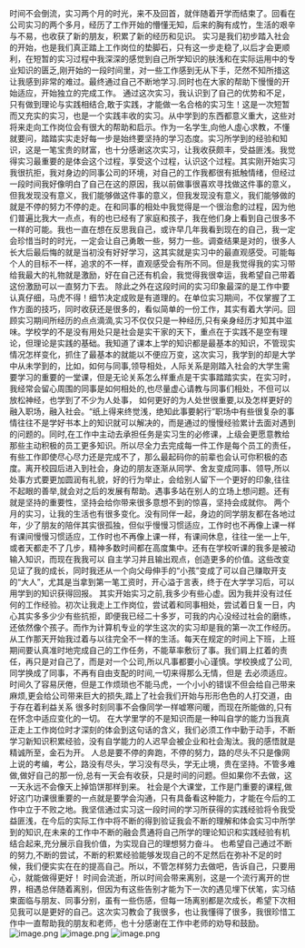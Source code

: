 时间不会倒流，实习两个月的时光，来不及回首，就伴随着开学而结束了。回看在公司实习的两个多月，经历了工作开始的懵懂无知，后来的胸有成竹，生活的艰辛与不易，也收获了新的朋友，积累了新的经历和见识。
实习是我们初步踏入社会的开始，也是我们真正踏上工作岗位的垫脚石，只有这一步走稳了,以后才会更顺利，在短暂的实习过程中我深深的感觉到自己所学知识的肤浅和在实际运用中的专业知识的匮乏,刚开始的一段时间里，对一些工作感到无从下手，茫然不知所措这让我感到非常的难过。最终通过自己不断地学习.同时也在大家的帮助下慢慢的开始适应，开始独立的完成工作。
通过这次实习，我认识到了自己的优势和不足，只有做到理论与实践相结合,敢于实践，才能做一名合格的实习生！这是一次短暂而又充实的实习，也是一个实践丰收的实习。从中学到的东西都意义重大，这些对将来走向工作岗位会有很大的帮助和启示。作为一名学生,向他人虛心求教，不懂就要问，踏踏实实走好每一步是始终要坚持的学习态度。实习所学到的经验和知识，这是一笔宝贵的财富，也十分感谢这次实习，让我收获颇丰，受益匪浅。我觉得实习最重要的是体会这个过程，享受这个过程，认识这个过程。其实刚开始实习我很抗拒，我对身边的同事公司的环境，对自己的工作我都很有抵触情绪，但经过一段时间我好像明白了自己在这的原因，我以前做事很喜欢寻找做这件事的意义，但我发现没有意义，我们能够做这件事的意义，但我发现没有意义，我们能够做的就是不停的努力不停的走。在和同事的相处中我觉得是一个很治愈的过程，因为他们普遍比我大一点点，有的也已经有了家庭和孩子，我在他们身上看到自己很多不一样的可能。我也一直在想在反思我自己，或许早几年我看到现在的自己，我一定会珍惜当时的时光，一定会让自己勇敢一些，努力一些。调查结果是对的，很多人长大后最后悔的就是当初没有好好学习，这其实就是实习中的最直观感受。可能每个人的目标不一样，追求的不一样，直观感受会有所不同。但是我觉得我的实习带给我最大的礼物就是激励，好在自己还有机会，我觉得我很幸运，我希望自己带着这份激励可以一直努力下去。
除此之外在这段时间的实习印象最深的是工作中要认真仔细，马虎不得！细节决定成败是有道理的。在单位实习期间，不仅掌握了工作方面的技巧，同时收获还是很多的，看似简单的一份工作，其实有着大学问。回顾实习期间所经历的点点滴滴,实习不仅仅只是一种经历,只有亲身经历才知其中滋味。学校学的不是没有用处只是社会是实干家的天下，重点在于实践不是空有理论，但理论是实践的基础。我知道了课本上学的知识都是最基本的知识，不管现实情况怎样变化，抓住了最基本的就能以不便应万变，这次实习，我学到的却是大学中从未学到的，比如，如何与同事,领导相处，人际关系是刚踏入社会的大学生需要学习的重要的一堂课，但是无论关系怎么样重点是干实事踏踏实实，在实习时，我经常会留心周围的同事是如何相处的,也尽量虚心请教与同事们相处，不但可以放松神经，也学到了不少为人处事，
如何更好的为人处世很重要,以及怎样更好的融入职场，融入社会。“纸上得来终觉浅，绝知此事要躬行”职场中有些很复杂的事情往往不是学好书本上的知识就可以解决的，而是通过的慢慢经验累计去面对遇到的问题的。同时,在工作中主动去承担任务是实习生的必修课，上级会更愿意教给那些主动积极的员工更多知识。所以尽全力去完成每一件工作是每个员工的责任，有些工作即使尽心尽力还是完成不了，那么最起码你的前辈也会认可你积极的态度。离开校园后进入到社会，身边的朋友逐渐从同学、舍友变成同事、领导,所以处事方式要更加圆润有礼貌，好的行为举止，会给别人留下一个更好的印象,往往不起眼的善举,就会对之后的发展有帮助。遇事多站在别人的立场上想问题。还有就是坚持的重要性，坚持会给你带来很多意想不到的惊喜，坚持会成就你。
两个月的实习，让我的生活也有很多变化。没有同伴一起，身边的同学朋友都在各地过年，少了朋友的陪伴其实很孤独，但似乎慢慢习惯适应，工作时也不再像上课一样有课间慢慢习惯适应，工作时也不再像上课一样，有课间休息，往往一坐一上午,或者天都走不了几步，精神多数时间都在高度集中。还有在学校听课的我多是被动输入知识，而现在我我可以
自主学习并且输出观点，创造更多的价值。这些改变见证了我的成长，同时我还从一个向父母伸手的“小孩”变成了可以自己赚取开支的“大人”，尤其是当拿到第一笔工资时，开心溢于言表，终于在大学学习后，可以用学到的知识获得回报。
其实开始实习之前,我多少有些心虚。因为我并没有过任何的工作经验。初次让我走上工作岗位，尝试着和同事相处，尝试着日复一日，内心其实多多少少有些抗拒，即便我已经二十多岁，可我的内心没经过社会的磨练，还依然像个孩子。而作为计算机专业的学生这次的实习却是我的第一次工作经历。从工作那天开始我过着与以往完全不一样的生活。每天在规定的时间上下班，上班期间要认真准时地完成自己的工作任务，不能草率敷衍了事。我们肩上扛着的责任，再只是对自己了，而是对一个公司,所以凡事都要小心谨慎。学校换成了公司,同学换成了同事，不再有自由支配的时间,一切来得那么无情，但是 去必须适应。时间久了容易厌倦，但是工作烦琐也不能马虎，一个小小的错误不但会给自己带来麻烦,更会给公司带来巨大的损失,踏上了社会我们开始与形形色色的人打交道，由于存在着利益关系 很多时刻同事不会像同学一样嘘寒问暖，而现在所能做的,只有在怀念中适应变化的一切。
在大学里学的不是知识而是一种叫自学的能力当我真正走上工作岗位时才深刻的体会到这句话的含义，我们必须工作中勤于动手，不断学习新知识积累经验，没有自学能力的人迟早会被企业和社会淘汰。我的感悟就是精诚所至，金石为开。
人总是要不停的奔跑，不停的努力，路的尽头不只是像网上说的考编，考公，路没有尽头，学习没有尽头，学无止境，贵在坚持。不管多难做,做好自己的那一份,总有一天会有收获，只是时间的问题。但如果你不去做，这一天永远不会像天上掉馅饼那样到来。
社会是个大课堂，工作是门重要的课程,做好这门功课很重要的一点就是要学会沟通，只有具备看这种能力，才能在今后的工作中立于不败之地。我坚信通过实习这一段时间的学习所获得的实践经验将令我受益匪浅，在今后的实际工作中将不断的得到验证我会不断的理解和体会实习中所学到的知识,在未来的工作中不断的融会贯通将自己所学的理论知识和实践经验有机结合起来,充分展示自我价值，为实现自己的理想努力奋斗。
也希望自己通过不断的努力,不断的尝试，不断的积累经验能够发现自己的不足然后在弥补不足的时候，我们便实实在在的提高自己。所以，不管怎样努力去做吧，告诉自己，只要用心，就能做得更好！
时间会流逝，所以时间会带来离别，这是一个流行离开的世界，相遇总伴随着离别，但因为有这些告别才能为下一次的遇见埋下伏笔，实习结束面临与朋友、同事分别，虽有一些伤感，但每一场离别都是次成长，希望下次相见我可以是更好的自己。这次实习教会了我很多，也让我懂得了很多，我很珍惜工作中一直帮助我的朋友和老师，也十分感谢在工作中老师的劝导和鼓励。
![image.png](https://cdn.nlark.com/yuque/0/2022/png/25452040/1652314799304-5753369d-816c-43ce-bb45-f18a83ca234f.png#clientId=uf1ac3d8c-6872-4&crop=0&crop=0&crop=1&crop=1&from=paste&height=540&id=u4de08fa3&margin=%5Bobject%20Object%5D&name=image.png&originHeight=720&originWidth=960&originalType=binary&ratio=1&rotation=270&showTitle=false&size=2077755&status=done&style=none&taskId=u3e3d8afb-a368-47b6-8b41-7e646e84daf&title=&width=720)
![image.png](https://cdn.nlark.com/yuque/0/2022/png/25452040/1652315025100-d94fd2e0-b09d-4030-9362-83f29d1ee6e2.png#clientId=uf1ac3d8c-6872-4&crop=0&crop=0&crop=1&crop=1&from=paste&height=1920&id=u4c2a4043&margin=%5Bobject%20Object%5D&name=image.png&originHeight=1920&originWidth=1440&originalType=binary&ratio=1&rotation=0&showTitle=false&size=3286781&status=done&style=none&taskId=ude01eeb0-f75c-4e31-984f-4888ad6060c&title=&width=1440)
![image.png](https://cdn.nlark.com/yuque/0/2022/png/25452040/1652315033276-0cc35876-6326-4e6f-a1aa-5e8c48affcd5.png#clientId=uf1ac3d8c-6872-4&crop=0&crop=0&crop=1&crop=1&from=paste&height=1440&id=ue3cb2d9b&margin=%5Bobject%20Object%5D&name=image.png&originHeight=1440&originWidth=1920&originalType=binary&ratio=1&rotation=0&showTitle=false&size=2333817&status=done&style=none&taskId=ue1410ba7-dc88-4c2b-b86c-a8deb15356d&title=&width=1920)

